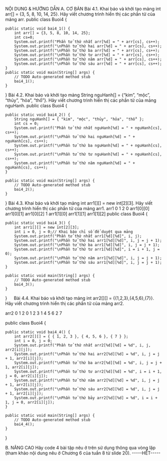 NỘI DUNG & HƯỚNG DẪN
A. CƠ BẢN
Bài 4.1. Khai báo và khởi tạo mảng int arr[] = {3, 5, 8, 10, 14, 25}. Hãy viết chương trình hiển thị các phần tử của mảng arr.
public class Buoi4 {

	public static void bai4_1() {
		int arr[] = {3, 5, 8, 10, 14, 25};
		int cs=0;
		System.out.printf("Phần tử thứ nhất arr[%d] = " + arr[cs], cs++);
		System.out.printf("\nPhần tử thứ hai arr[%d] = " + arr[cs], cs++);
		System.out.printf("\nPhần tử thứ ba arr[%d] = " + arr[cs], cs++);
		System.out.printf("\nPhần tử thứ tư arr[%d] = " + arr[cs], cs++);
		System.out.printf("\nPhần tử thứ năm arr[%d] = " + arr[cs], cs++);
		System.out.printf("\nPhần tử thứ sáu arr[%d] = " + arr[cs], cs++);
	}
	public static void main(String[] args) {
		// TODO Auto-generated method stub
		bai4_1();
	}

}
Bài 4.2. Khai báo và khởi tạo mảng String nguHanh[] = {“kim”, “mộc”, “thủy”, “hỏa”, “thổ”}. Hãy viết chương trình hiển thị các phần tử của mảng nguHanh.
public class Buoi4 {

	public static void bai4_2() {
		String nguHanh[] = { "kim", "mộc", "thủy", "hỏa", "thổ" };
		int cs = 0;
		System.out.printf("Phần tử thứ nhất nguHanh[%d] = " + nguHanh[cs], cs++);
		System.out.printf("\nPhần tử thứ hai nguHanh[%d] = " + nguHanh[cs], cs++);
		System.out.printf("\nPhần tử thứ ba nguHanh[%d] = " + nguHanh[cs], cs++);
		System.out.printf("\nPhần tử thứ tư nguHanh[%d] = " + nguHanh[cs], cs++);
		System.out.printf("\nPhần tử thứ năm nguHanh[%d] = " + nguHanh[cs], cs++);
	}

	public static void main(String[] args) {
		// TODO Auto-generated method stub
		bai4_2();
	}
}
Bài 4.3. Khai báo và khởi tạo mảng int arr1[][] = new int[2][3]. Hãy viết chương trình hiển thị các phần tử của mảng arr1.
arr1		0		1		2
	0	arr1[0][0]	arr1[0][1]	arr1[0][2]
	1	arr1[1][0]	arr1[1][1]	arr1[1][2]
public class Buoi4 {

	public static void bai4_3() {
		int arr1[][] = new int[2][3];
		int i = 0, j = 0;// Khai báo chỉ số để duyệt qua mảng
		System.out.printf("Phần tử thứ nhất arr1[%d][%d]", i, j);
		System.out.printf("\nPhần tử thứ hai arr1[%d][%d]", i, j = j + 1);
		System.out.printf("\nPhần tử thứ ba arr1[%d][%d]", i, j = j + 1);
		System.out.printf("\nPhần tử thứ tư arr1[%d][%d]", i = i + 1, j = 0);
		System.out.printf("\nPhần tử thứ năm arr1[%d][%d]", i, j = j + 1);
		System.out.printf("\nPhần tử thứ sáu arr1[%d][%d]", i, j = j + 1);
	}

	public static void main(String[] args) {
		// TODO Auto-generated method stub
		bai4_3();
	}
}
 
Bài 4.4. Khai báo và khởi tạo mảng int arr2[][] = {{1,2,3},{4,5,6},{7}}. Hãy viết chương trình hiển thị các phần tử của mảng arr2.

arr2		0	1	2
	0	1	2	3
      	1	4	5	6
      	2	7		

public class Buoi4 {

	public static void bai4_4() {
		int arr2[][] = { { 1, 2, 3 }, { 4, 5, 6 }, { 7 } };
		int i = 0, j = 0;
		System.out.printf("Phần tử thứ nhất arr2[%d][%d] = %d", i, j, arr2[i][j]);
		System.out.printf("\nPhần tử thứ hai arr2[%d][%d] = %d", i, j = j + 1, arr2[i][j]);
		System.out.printf("\nPhần tử thứ ba arr2[%d][%d] = %d", i, j = j + 1, arr2[i][j]);
		System.out.printf("\nPhần tử thứ tư arr2[%d][%d] = %d", i = i + 1, j = 0, arr2[i][j]);
		System.out.printf("\nPhần tử thứ năm arr2[%d][%d] = %d", i, j = j + 1, arr2[i][j]);
		System.out.printf("\nPhần tử thứ sáu arr2[%d][%d] = %d", i, j = j + 1, arr2[i][j]);
		System.out.printf("\nPhần tử thứ bảy arr2[%d][%d] = %d", i = i + 1, j = 0, arr2[i][j]);
	}

	public static void main(String[] args) {
		// TODO Auto-generated method stub
		bai4_4();
	}
}

B. NÂNG CAO
Hãy code 4 bài tập nêu ở trên sử dụng thông qua vòng lặp (tham khảo nội dung nêu ở Chương 6 của tuần 8 từ slide 20).
-----HẾT-----

